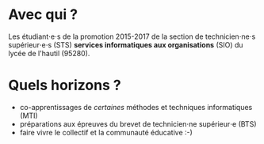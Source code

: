 # Avec qui ?

Les étudiant⋅e⋅s de la promotion 2015-2017 de la section de technicien⋅ne⋅s supérieur⋅e⋅s (STS) **services informatiques aux organisations** (SIO) du lycée de l'hautil (95280).

# Quels horizons ?

* co-apprentissages de *certaines* méthodes et techniques informatiques (MTI)
* préparations aux épreuves du brevet de technicien⋅ne supérieur⋅e (BTS)
* faire vivre le collectif et la communauté éducative :-)
